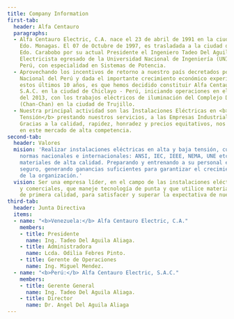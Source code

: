 ```yaml
---
title: Company Information
first-tab:
  header: Alfa Centauro
  paragraphs:
  - Alfa Centauro Electric, C.A. nace el 23 de abril de 1991 en la ciudad de Maturín,
    Edo. Monagas. El 07 de Octubre de 1997, es trasladada a la ciudad de Valencia,
    Edo. Carabobo por su actual Presidente el Ingeniero Tadeo Del Aguila Aliaga, Ingeniero
    Electricista egresado de la Universidad Nacional de Ingeniería (UNI) de Lima -
    Perú, con especialidad en Sistemas de Potencia.
  - Aprovechando los incentivos de retorno a nuestro país decretados por el Gobierno
    Nacional del Perú y dada el importante crecimiento económico experimentado en
    estos últimos 10 años, es que hemos decidido constituir Alfa Centauro Electric,
    S.A.C. en la ciudad de Chiclayo - Perú, iniciando operaciones en el mes de Septiembre
    del 2013, con los trabajos eléctricos de iluminación del Complejo Deportivo Chicago
    (Chan-Chan) en la ciudad de Trujillo.
  - Nuestra principal actividad son las Instalaciones Eléctricas en <b>Alta y Baja
    Tensión</b> prestando nuestros servicios, a las Empresas Industriales y Comerciales.
    Gracias a la calidad, rapidez, honradez y precios equitativos, nos hemos consolidado
    en este mercado de alta competencia.
second-tab:
  header: Valores
  mision: 'Realizar instalaciones eléctricas en alta y baja tensión, cumpliendo las
    normas nacionales e internacionales: ANSI, IEC, IEEE, NEMA, UNE etc., utilizando
    materiales de alta calidad. Preparando y entrenando a su personal en un ambiente
    seguro, generando ganancias suficientes para garantizar el crecimiento sostenido
    de la organización.'
  vision: Ser una empresa líder, en el campo de las instalaciones eléctricas industriales
    y comerciales, que maneje tecnología de punta y que utilice materiales y equipos
    de primera calidad, para satisfacer y superar la expectativa de nuestros clientes.
third-tab:
  header: Junta Directiva
  items:
  - name: "<b>Venezuela:</b> Alfa Centauro Electric, C.A."
    members:
    - title: Presidente
      name: Ing. Tadeo Del Aguila Aliaga.
    - title: Administradora
      name: Lcda. Odilia Febres Pinto.
    - title: Gerente de Operaciones
      name: Ing. Miguel Mendez.
  - name: "<b>Perú:</b> Alfa Centauro Electric, S.A.C."
    members:
    - title: Gerente General
      name: Ing. Tadeo Del Aguila Aliaga.
    - title: Director
      name: Dr. Angel Del Aguila Aliaga
---
```



